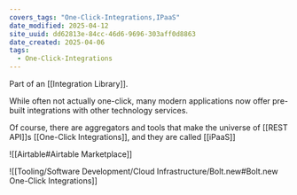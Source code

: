 ```yaml
---
covers_tags: "One-Click-Integrations,IPaaS"
date_modified: 2025-04-12
site_uuid: dd62813e-84cc-46d6-9696-303aff0d8863
date_created: 2025-04-06
tags:
  - One-Click-Integrations
---
```


Part of an [[Integration Library]].  

While often not actually one-click, many modern applications now offer pre-built integrations with other technology services.

Of course, there are aggregators and tools that make the universe of [[REST API]]s [[One-Click Integrations]], and they are called [[iPaaS]]



![[Airtable#Airtable Marketplace]]

![[Tooling/Software Development/Cloud Infrastructure/Bolt.new#Bolt.new One-Click Integrations]]